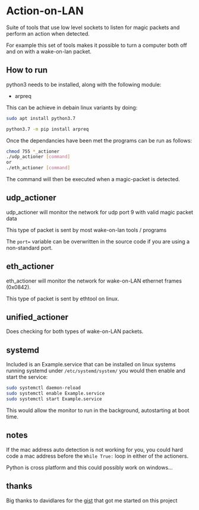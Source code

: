 # Action-on-LAN
Suite of tools that use low level sockets to listen for magic packets and perform an action when detected.

For example this set of tools makes it possible to turn a computer both off and on with a wake-on-lan packet.

## How to run
python3 needs to be installed, along with the following module:
- arpreq

This can be achieve in debain linux variants by doing:

```bash
sudo apt install python3.7
```
```bash
python3.7 -m pip install arpreq
```
Once the dependancies have been met the programs can be run as follows:
```bash
chmod 755 *_actioner
./udp_actioner [command]
or
./eth_actioner [command]
```

The command will then be executed when a magic-packet is detected.

## udp_actioner
udp_actioner will monitor the network for udp port 9 with valid magic packet data

This type of packet is sent by most wake-on-lan tools / programs

The ```port=``` variable can be overwritten in the source code if you are using a non-standard port. 

## eth_actioner
eth_actioner will monitor the network for wake-on-LAN ethernet frames (0x0842).

This type of packet is sent by ethtool on linux.

## unified_actioner

Does checking for both types of wake-on-LAN packets.

## systemd

Included is an Example.service that can be installed on linux systems running systemd under ```/etc/systemd/system/``` you would then enable and start the service:

```bash
sudo systemctl daemon-reload
sudo systemctl enable Example.service
sudo systemctl start Example.service
```
This would allow the monitor to run in the background, autostarting at boot time.

## notes

If the mac address auto detection is not working for you, you could hard code a mac address before the ```While True:``` loop in either of the actioners. 

Python is cross platform and this could possibly work on windows...

## thanks

Big thanks to davidlares for the [gist](https://gist.github.com/davidlares/e841c0f9d9b31f3cd8859575d061c467#file-rawsniffer-py) that got me started on this project
